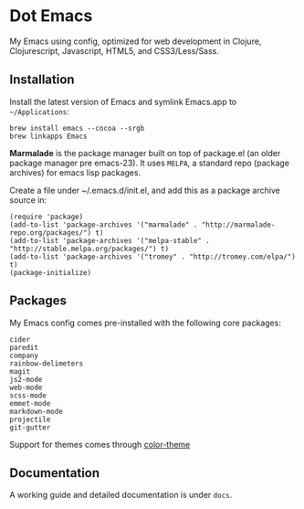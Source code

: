 Dot Emacs
=========

My Emacs using config, optimized for web development in Clojure, Clojurescript, Javascript, HTML5, and CSS3/Less/Sass.

## Installation

Install the latest version of Emacs and symlink Emacs.app to `~/Applications`:

    brew install emacs --cocoa --srgb
    brew linkapps Emacs

**Marmalade** is the package manager built on top of package.el (an older package manager pre emacs-23).
It uses `MELPA`, a standard repo (package archives) for emacs lisp packages.

Create a file under ~/.emacs.d/init.el, and add this as a package archive source in:

```elisp
(require 'package)
(add-to-list 'package-archives '("marmalade" . "http://marmalade-repo.org/packages/") t)
(add-to-list 'package-archives '("melpa-stable" . "http://stable.melpa.org/packages/") t)
(add-to-list 'package-archives '("tromey" . "http://tromey.com/elpa/") t)
(package-initialize)
```

## Packages

My Emacs config comes pre-installed with the following core packages:

	cider
	paredit
	company
    rainbow-delimeters
	magit
    js2-mode
    web-mode
    scss-mode
	emmet-mode
	markdown-mode
    projectile
    git-gutter
    
Support for themes comes through [color-theme](http://download.savannah.gnu.org/releases/color-theme/color-theme-6.6.0.zip)

## Documentation

A working guide and detailed documentation is under `docs`.
